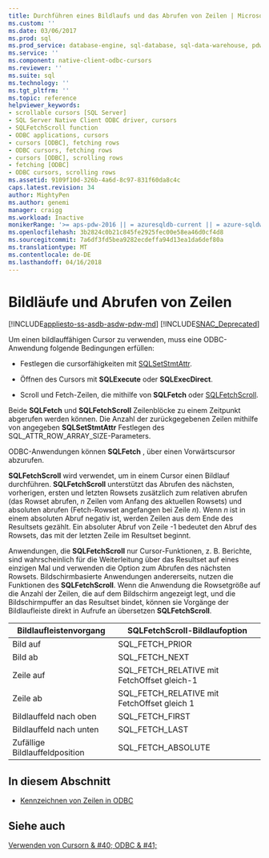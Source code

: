 ```yaml
---
title: Durchführen eines Bildlaufs und das Abrufen von Zeilen | Microsoft Docs
ms.custom: ''
ms.date: 03/06/2017
ms.prod: sql
ms.prod_service: database-engine, sql-database, sql-data-warehouse, pdw
ms.service: ''
ms.component: native-client-odbc-cursors
ms.reviewer: ''
ms.suite: sql
ms.technology: ''
ms.tgt_pltfrm: ''
ms.topic: reference
helpviewer_keywords:
- scrollable cursors [SQL Server]
- SQL Server Native Client ODBC driver, cursors
- SQLFetchScroll function
- ODBC applications, cursors
- cursors [ODBC], fetching rows
- ODBC cursors, fetching rows
- cursors [ODBC], scrolling rows
- fetching [ODBC]
- ODBC cursors, scrolling rows
ms.assetid: 9109f10d-326b-4a6d-8c97-831f60da8c4c
caps.latest.revision: 34
author: MightyPen
ms.author: genemi
manager: craigg
ms.workload: Inactive
monikerRange: '>= aps-pdw-2016 || = azuresqldb-current || = azure-sqldw-latest || >= sql-server-2016 || = sqlallproducts-allversions'
ms.openlocfilehash: 3b2824c0b21c845fe2925fec00e58ea46d0cf4d8
ms.sourcegitcommit: 7a6df3fd5bea9282ecdeffa94d13ea1da6def80a
ms.translationtype: MT
ms.contentlocale: de-DE
ms.lasthandoff: 04/16/2018
---
```

# <a name="scrolling-and-fetching-rows"></a>Bildläufe und Abrufen von Zeilen
[!INCLUDE[appliesto-ss-asdb-asdw-pdw-md](../../includes/appliesto-ss-asdb-asdw-pdw-md.md)]
[!INCLUDE[SNAC_Deprecated](../../includes/snac-deprecated.md)]

  Um einen bildlauffähigen Cursor zu verwenden, muss eine ODBC-Anwendung folgende Bedingungen erfüllen:  
  
-   Festlegen die cursorfähigkeiten mit [SQLSetStmtAttr](../../relational-databases/native-client-odbc-api/sqlsetstmtattr.md).  
  
-   Öffnen des Cursors mit **SQLExecute** oder **SQLExecDirect**.  
  
-   Scroll und Fetch-Zeilen, die mithilfe von **SQLFetch** oder [SQLFetchScroll](../../relational-databases/native-client-odbc-api/sqlfetchscroll.md).  
  
 Beide **SQLFetch** und **SQLFetchScroll** Zeilenblöcke zu einem Zeitpunkt abgerufen werden können. Die Anzahl der zurückgegebenen Zeilen mithilfe von angegeben **SQLSetStmtAttr** Festlegen des SQL_ATTR_ROW_ARRAY_SIZE-Parameters.  
  
 ODBC-Anwendungen können **SQLFetch** , über einen Vorwärtscursor abzurufen.  
  
 **SQLFetchScroll** wird verwendet, um in einem Cursor einen Bildlauf durchführen. **SQLFetchScroll** unterstützt das Abrufen des nächsten, vorherigen, ersten und letzten Rowsets zusätzlich zum relativen abrufen (das Rowset abrufen, *n* Zeilen vom Anfang des aktuellen Rowsets) und absoluten abrufen (Fetch-Rowset angefangen bei Zeile *n*). Wenn *n* ist in einem absoluten Abruf negativ ist, werden Zeilen aus dem Ende des Resultsets gezählt. Ein absoluter Abruf von Zeile -1 bedeutet den Abruf des Rowsets, das mit der letzten Zeile im Resultset beginnt.  
  
 Anwendungen, die **SQLFetchScroll** nur Cursor-Funktionen, z. B. Berichte, sind wahrscheinlich für die Weiterleitung über das Resultset auf eines einzigen Mal und verwenden die Option zum Abrufen des nächsten Rowsets. Bildschirmbasierte Anwendungen andererseits, nutzen die Funktionen des **SQLFetchScroll**. Wenn die Anwendung die Rowsetgröße auf die Anzahl der Zeilen, die auf dem Bildschirm angezeigt legt, und die Bildschirmpuffer an das Resultset bindet, können sie Vorgänge der Bildlaufleiste direkt in Aufrufe an übersetzen **SQLFetchScroll**.  
  
|Bildlaufleistenvorgang|SQLFetchScroll-Bildlaufoption|  
|--------------------------|-------------------------------------|  
|Bild auf|SQL_FETCH_PRIOR|  
|Bild ab|SQL_FETCH_NEXT|  
|Zeile auf|SQL_FETCH_RELATIVE mit FetchOffset gleich-1|  
|Zeile ab|SQL_FETCH_RELATIVE mit FetchOffset gleich 1|  
|Bildlauffeld nach oben|SQL_FETCH_FIRST|  
|Bildlauffeld nach unten|SQL_FETCH_LAST|  
|Zufällige Bildlauffeldposition|SQL_FETCH_ABSOLUTE|  
  
## <a name="in-this-section"></a>In diesem Abschnitt  
  
-   [Kennzeichnen von Zeilen in ODBC](../../relational-databases/native-client-odbc-cursors/scrolling-and-fetching-rows-bookmarking-rows-in-odbc.md)  
  
## <a name="see-also"></a>Siehe auch  
 [Verwenden von Cursorn & #40; ODBC & #41;](../../relational-databases/native-client-odbc-cursors/using-cursors-odbc.md)  
  
  
